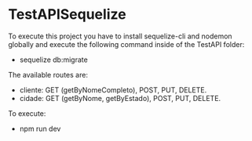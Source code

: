 # TestAPISequelize

To execute this project you have to install sequelize-cli and nodemon globally and execute the following command
inside of the TestAPI folder:
   - sequelize db:migrate

The available routes are:
   - cliente: GET (getByNomeCompleto), POST, PUT, DELETE.
   - cidade: GET (getByNome, getByEstado), POST, PUT, DELETE.

To execute:
   - npm run dev